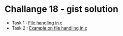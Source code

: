 # Challange 18 - gist solution

- Task 1 : [File handling in c](https://gist.github.com/sangita9853/254a1d95a3089bf2a5dabc272fff3495)
- Task 2 : [Example on file handling in c](https://gist.github.com/sangita9853/bf133fd897a001ddefc0ac5ae599912e)
